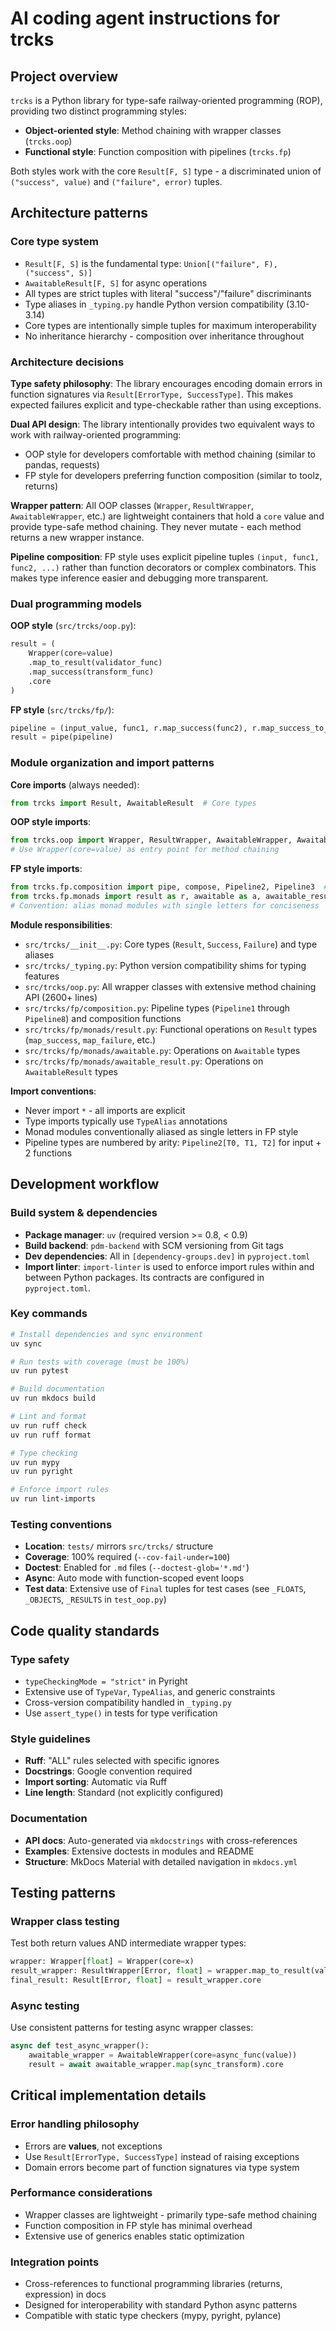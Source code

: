 # AI coding agent instructions for trcks

## Project overview

`trcks` is a Python library for type-safe railway-oriented programming (ROP),
providing two distinct programming styles:

- **Object-oriented style**: Method chaining with wrapper classes (`trcks.oop`)
- **Functional style**: Function composition with pipelines (`trcks.fp`)

Both styles work with the core `Result[F, S]` type -
a discriminated union of `("success", value)` and `("failure", error)` tuples.

## Architecture patterns

### Core type system

- `Result[F, S]` is the fundamental type: `Union[("failure", F), ("success", S)]`
- `AwaitableResult[F, S]` for async operations
- All types are strict tuples with literal "success"/"failure" discriminants
- Type aliases in `_typing.py` handle Python version compatibility (3.10-3.14)
- Core types are intentionally simple tuples for maximum interoperability
- No inheritance hierarchy - composition over inheritance throughout

### Architecture decisions

**Type safety philosophy**: The library encourages encoding domain errors
in function signatures via `Result[ErrorType, SuccessType]`.
This makes expected failures explicit and type-checkable rather than using exceptions.

**Dual API design**: The library intentionally provides two equivalent ways
to work with railway-oriented programming:
- OOP style for developers comfortable with method chaining (similar to pandas, requests)
- FP style for developers preferring function composition (similar to toolz, returns)

**Wrapper pattern**:
All OOP classes (`Wrapper`, `ResultWrapper`, `AwaitableWrapper`, etc.) are
lightweight containers that hold a `core` value and provide type-safe method chaining.
They never mutate - each method returns a new wrapper instance.

**Pipeline composition**:
FP style uses explicit pipeline tuples `(input, func1, func2, ...)`
rather than function decorators or complex combinators.
This makes type inference easier and debugging more transparent.

### Dual programming models

**OOP style** (`src/trcks/oop.py`):

```python
result = (
    Wrapper(core=value)
    .map_to_result(validator_func)
    .map_success(transform_func)
    .core
)
```

**FP style** (`src/trcks/fp/`):

```python
pipeline = (input_value, func1, r.map_success(func2), r.map_success_to_result(func3))
result = pipe(pipeline)
```

### Module organization and import patterns

**Core imports** (always needed):

```python
from trcks import Result, AwaitableResult  # Core types
```

**OOP style imports**:

```python
from trcks.oop import Wrapper, ResultWrapper, AwaitableWrapper, AwaitableResultWrapper
# Use Wrapper(core=value) as entry point for method chaining
```

**FP style imports**:

```python
from trcks.fp.composition import pipe, compose, Pipeline2, Pipeline3  # etc.
from trcks.fp.monads import result as r, awaitable as a, awaitable_result as ar
# Convention: alias monad modules with single letters for conciseness
```

**Module responsibilities**:
- `src/trcks/__init__.py`: Core types (`Result`, `Success`, `Failure`) and type aliases
- `src/trcks/_typing.py`: Python version compatibility shims for typing features
- `src/trcks/oop.py`:
    All wrapper classes with extensive method chaining API (2600+ lines)
- `src/trcks/fp/composition.py`:
    Pipeline types (`Pipeline1` through `Pipeline8`) and composition functions
- `src/trcks/fp/monads/result.py`:
    Functional operations on `Result` types (`map_success`, `map_failure`, etc.)
- `src/trcks/fp/monads/awaitable.py`: Operations on `Awaitable` types
- `src/trcks/fp/monads/awaitable_result.py`: Operations on `AwaitableResult` types

**Import conventions**:
- Never import `*` - all imports are explicit
- Type imports typically use `TypeAlias` annotations
- Monad modules conventionally aliased as single letters in FP style
- Pipeline types are numbered by arity: `Pipeline2[T0, T1, T2]` for input + 2 functions

## Development workflow

### Build system & dependencies

- **Package manager**: `uv` (required version >= 0.8, < 0.9)
- **Build backend**: `pdm-backend` with SCM versioning from Git tags
- **Dev dependencies**: All in `[dependency-groups.dev]` in `pyproject.toml`
- **Import linter**: `import-linter` is used to enforce
    import rules within and between Python packages.
    Its contracts are configured in `pyproject.toml`.

### Key commands

```bash
# Install dependencies and sync environment
uv sync

# Run tests with coverage (must be 100%)
uv run pytest

# Build documentation
uv run mkdocs build

# Lint and format
uv run ruff check
uv run ruff format

# Type checking
uv run mypy
uv run pyright

# Enforce import rules
uv run lint-imports
```

### Testing conventions

- **Location**: `tests/` mirrors `src/trcks/` structure
- **Coverage**: 100% required (`--cov-fail-under=100`)
- **Doctest**: Enabled for `.md` files (`--doctest-glob='*.md'`)
- **Async**: Auto mode with function-scoped event loops
- **Test data**: Extensive use of `Final` tuples for test cases
    (see `_FLOATS`, `_OBJECTS`, `_RESULTS` in `test_oop.py`)

## Code quality standards

### Type safety

- `typeCheckingMode = "strict"` in Pyright
- Extensive use of `TypeVar`, `TypeAlias`, and generic constraints
- Cross-version compatibility handled in `_typing.py`
- Use `assert_type()` in tests for type verification

### Style guidelines

- **Ruff**: "ALL" rules selected with specific ignores
- **Docstrings**: Google convention required
- **Import sorting**: Automatic via Ruff
- **Line length**: Standard (not explicitly configured)

### Documentation

- **API docs**: Auto-generated via `mkdocstrings` with cross-references
- **Examples**: Extensive doctests in modules and README
- **Structure**: MkDocs Material with detailed navigation in `mkdocs.yml`

## Testing patterns

### Wrapper class testing

Test both return values AND intermediate wrapper types:

```python
wrapper: Wrapper[float] = Wrapper(core=x)
result_wrapper: ResultWrapper[Error, float] = wrapper.map_to_result(validator)
final_result: Result[Error, float] = result_wrapper.core
```

### Async testing

Use consistent patterns for testing async wrapper classes:

```python
async def test_async_wrapper():
    awaitable_wrapper = AwaitableWrapper(core=async_func(value))
    result = await awaitable_wrapper.map(sync_transform).core
```

## Critical implementation details

### Error handling philosophy

- Errors are **values**, not exceptions
- Use `Result[ErrorType, SuccessType]` instead of raising exceptions
- Domain errors become part of function signatures via type system

### Performance considerations

- Wrapper classes are lightweight - primarily type-safe method chaining
- Function composition in FP style has minimal overhead
- Extensive use of generics enables static optimization

### Integration points

- Cross-references to functional programming libraries (returns, expression) in docs
- Designed for interoperability with standard Python async patterns
- Compatible with static type checkers (mypy, pyright, pylance)
